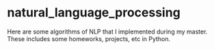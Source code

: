 # natural_language_processing
Here are some algorithms of NLP that I implemented during my master. These includes some homeworks, projects, etc in Python.
